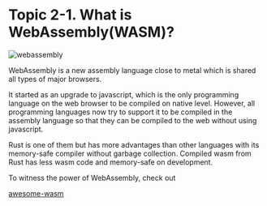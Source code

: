 Topic 2-1. What is WebAssembly(WASM)?
========================================

![webassembly](https://upload.wikimedia.org/wikipedia/commons/thumb/c/c6/Web_Assembly_Logo.svg/1200px-Web_Assembly_Logo.svg.png)

WebAssembly is a new assembly language close to metal which is shared all types of major browsers. 

It started as an upgrade to javascript, which is the only programming language on the web browser to be compiled on native level. However, all programming languages now try to support it to be compiled in the assembly language so that they can be compiled to the web without using javascript.

Rust is one of them but has more advantages than other languages with its memory-safe compiler without garbage collection. Compiled wasm from Rust has less wasm code and memory-safe on development.

To witness the power of WebAssembly, check out 

[awesome-wasm](https://github.com/mbasso/awesome-wasm)

